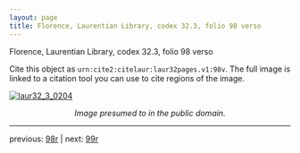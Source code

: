 ```yaml
---
layout: page
title: Florence, Laurentian Library, codex 32.3, folio 98 verso
---
```


Florence, Laurentian Library, codex 32.3, folio 98 verso

Cite this object as `urn:cite2:citelaur:laur32pages.v1:98v`.  The full image is linked to a citation tool you can use to cite regions of the image.

[![laur32_3_0204](http://www.homermultitext.org/iipsrv?IIIF=/project/homer/pyramidal/deepzoom/citelaur/laur32imgs/v1/laur32_3_0204.tif/full/800,/0/default.jpg)](http://www.homermultitext.org/ict2/?urn=urn:cite2:citelaur:laur32imgs.v1:laur32_3_0204) 

<p style="text-align: center; font-style: italic;">Image presumed to in the public domain.</p>

---

previous: [98r](../98r/) | next: [99r](../99r/)
